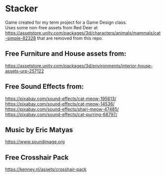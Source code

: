 # Stacker

Game created for my term project for a Game Design class.<br/>
Uses some non-free assets from Red Deer at https://assetstore.unity.com/packages/3d/characters/animals/mammals/cat-simple-82328 that are removed from this repo.<br/>


## Free Furniture and House assets from:

https://assetstore.unity.com/packages/3d/environments/interior-house-assets-urp-257122<br/>


## Free Sound Effects from:

https://pixabay.com/sound-effects/cat-meow-195613/<br/>
https://pixabay.com/sound-effects/cat-meow-14536/<br/>
https://pixabay.com/sound-effects/shari-meow-47485/<br/>
https://pixabay.com/sound-effects/cat-purring-68797/<br/>


## Music by Eric Matyas

https://www.soundimage.org<br/>

## Free Crosshair Pack

https://kenney.nl/assets/crosshair-pack<br/>